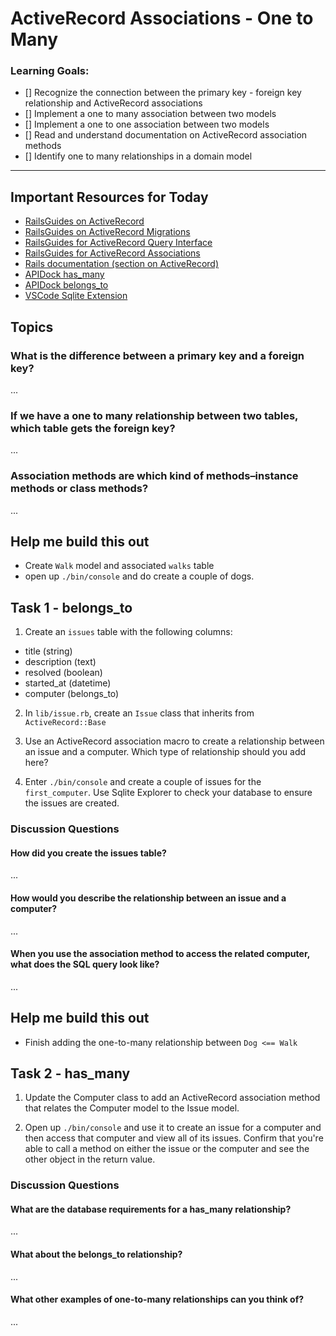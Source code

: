 # ActiveRecord Associations - One to Many

### Learning Goals:
- [] Recognize the connection between the primary key - foreign key relationship and ActiveRecord associations
- [] Implement a one to many association between two models
- [] Implement a one to one association between two models
- [] Read and understand documentation on ActiveRecord association methods
- [] Identify one to many relationships in a domain model

---

## Important Resources for Today
- [RailsGuides on ActiveRecord](https://guides.rubyonrails.org/v5.2/active_record_basics.html)
- [RailsGuides on ActiveRecord Migrations](https://guides.rubyonrails.org/v5.2/active_record_migrations.html)
- [RailsGuides for ActiveRecord Query Interface](https://guides.rubyonrails.org/v5.2/active_record_querying.html)
- [RailsGuides for ActiveRecord Associations](https://guides.rubyonrails.org/v5.2/association_basics.html)
- [Rails documentation (section on ActiveRecord)](https://api.rubyonrails.org/v5.2.6/)
- [APIDock has_many](https://apidock.com/rails/ActiveRecord/Associations/ClassMethods/has_many)
- [APIDock belongs_to](https://apidock.com/rails/v5.2.3/ActiveRecord/Associations/ClassMethods/belongs_to)
- [VSCode Sqlite Extension](https://marketplace.visualstudio.com/items?itemName=alexcvzz.vscode-sqlite)

## Topics

### What is the difference between a primary key and a foreign key?

...
### If we have a one to many relationship between two tables, which table gets the foreign key?

...
### Association methods are which kind of methods–instance methods or class methods?

...

## Help me build this out

- Create `Walk` model and associated `walks` table
- open up `./bin/console` and do create a couple of dogs.

## Task 1 - belongs_to

1. Create an `issues` table with the following columns:

- title (string)
- description (text)
- resolved (boolean)
- started_at (datetime)
- computer (belongs_to)

2. In `lib/issue.rb`, create an `Issue` class that inherits from `ActiveRecord::Base` 

3. Use an ActiveRecord association macro to create a relationship between an issue and a computer. Which type of relationship should you add here?

4. Enter `./bin/console` and create a couple of issues for the `first_computer`. Use Sqlite Explorer to check your database to ensure the issues are created.

### Discussion Questions
#### How did you create the issues table? 

...

#### How would you describe the relationship between an issue and a computer?

...
#### When you use the association method to access the related computer, what does the SQL query look like?

...


## Help me build this out

- Finish adding the one-to-many relationship between `Dog <== Walk`


## Task 2 - has_many

1. Update the Computer class to add an ActiveRecord association method that relates the Computer model to the Issue model.

2. Open up `./bin/console` and use it to create an issue for a computer and then access that computer and view all of its issues. Confirm that you're able to call a method on either the issue or the computer and see the other object in the return value.

### Discussion Questions

#### What are the database requirements for a has_many relationship? 

...
#### What about the belongs_to relationship?

...
#### What other examples of one-to-many relationships can you think of?

...